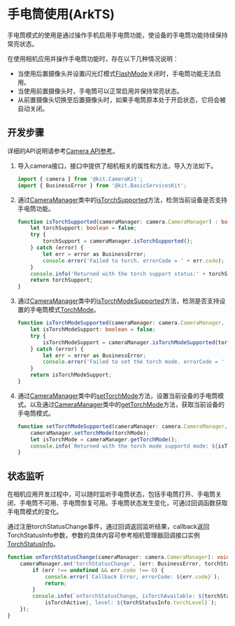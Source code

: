 # 手电筒使用(ArkTS)

手电筒模式的使用是通过操作手机启用手电筒功能，使设备的手电筒功能持续保持常亮状态。

在使用相机应用并操作手电筒功能时，存在以下几种情况说明：
- 当使用后置摄像头并设置闪光灯模式[FlashMode](../../reference/apis-camera-kit/js-apis-camera.md#flashmode)关闭时，手电筒功能无法启用。
- 当使用前置摄像头时，手电筒可以正常启用并保持常亮状态。
- 从前置摄像头切换至后置摄像头时，如果手电筒原本处于开启状态，它将会被自动关闭。

## 开发步骤

详细的API说明请参考[Camera API参考](../../reference/apis-camera-kit/js-apis-camera.md)。

1. 导入camera接口，接口中提供了相机相关的属性和方法，导入方法如下。

    ```ts
    import { camera } from '@kit.CameraKit';
    import { BusinessError } from '@kit.BasicServicesKit';
    ```

2. 通过[CameraManager](../../reference/apis-camera-kit/js-apis-camera.md#cameramanager)类中的[isTorchSupported](../../reference/apis-camera-kit/js-apis-camera.md#istorchsupported11)方法，检测当前设备是否支持手电筒功能。

    ```ts
    function isTorchSupported(cameraManager: camera.CameraManager) : boolean {
        let torchSupport: boolean = false;
        try {
            torchSupport = cameraManager.isTorchSupported();
        } catch (error) {
            let err = error as BusinessError;
            console.error('Failed to torch. errorCode = ' + err.code);
        }
        console.info('Returned with the torch support status:' + torchSupport);
        return torchSupport;
    }
    ```

3. 通过[CameraManager](../../reference/apis-camera-kit/js-apis-camera.md#cameramanager)类中的[isTorchModeSupported](../../reference/apis-camera-kit/js-apis-camera.md#istorchmodesupported11)方法，检测是否支持设置的手电筒模式[TorchMode](../../reference/apis-camera-kit/js-apis-camera.md#torchmode11)。

    ```ts
    function isTorchModeSupported(cameraManager: camera.CameraManager, torchMode: camera.TorchMode) : boolean {
        let isTorchModeSupport: boolean = false;
        try {
            isTorchModeSupport = cameraManager.isTorchModeSupported(torchMode);
        } catch (error) {
            let err = error as BusinessError;
            console.error('Failed to set the torch mode. errorCode = ' + err.code);
        }
        return isTorchModeSupport;
    }
    ```

4. 通过[CameraManager](../../reference/apis-camera-kit/js-apis-camera.md#cameramanager)类中的[setTorchMode](../../reference/apis-camera-kit/js-apis-camera.md#settorchmode11)方法，设置当前设备的手电筒模式。以及通过[CameraManager](../../reference/apis-camera-kit/js-apis-camera.md#cameramanager)类中的[getTorchMode](../../reference/apis-camera-kit/js-apis-camera.md#gettorchmode11)方法，获取当前设备的手电筒模式。

    ```ts
    function setTorchModeSupported(cameraManager: camera.CameraManager, torchMode: camera.TorchMode) : void {
        cameraManager.setTorchMode(torchMode);
        let isTorchMode = cameraManager.getTorchMode();
        console.info(`Returned with the torch mode supportd mode: ${isTorchMode}`);
    }
    ```

## 状态监听

在相机应用开发过程中，可以随时监听手电筒状态，包括手电筒打开、手电筒关闭、手电筒不可用、手电筒恢复可用。手电筒状态发生变化，可通过回调函数获取手电筒模式的变化。

通过注册torchStatusChange事件，通过回调返回监听结果，callback返回TorchStatusInfo参数，参数的具体内容可参考相机管理器回调接口实例[TorchStatusInfo](../../reference/apis-camera-kit/js-apis-camera.md#torchstatusinfo11)。


```ts
function onTorchStatusChange(cameraManager: camera.CameraManager): void {
    cameraManager.on('torchStatusChange', (err: BusinessError, torchStatusInfo: camera.TorchStatusInfo) => {
        if (err !== undefined && err.code !== 0) {
            console.error(`Callback Error, errorCode: ${err.code}`);
            return;
        }
        console.info(`onTorchStatusChange, isTorchAvailable: ${torchStatusInfo.isTorchAvailable}, isTorchActive: ${torchStatusInfo.
            isTorchActive}, level: ${torchStatusInfo.torchLevel}`);
    });
}
```